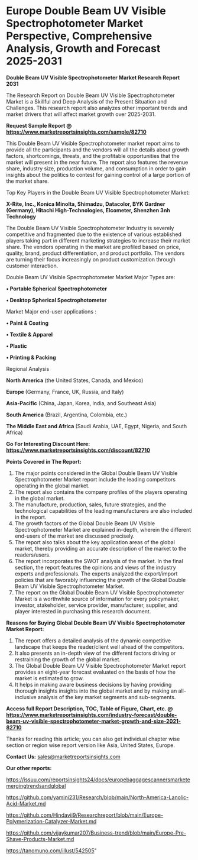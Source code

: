 # Europe Double Beam UV Visible Spectrophotometer Market Perspective, Comprehensive Analysis, Growth and Forecast 2025-2031

<strong>Double Beam UV Visible Spectrophotometer Market Research Report 2031</strong>

The Research Report on Double Beam UV Visible Spectrophotometer Market is a Skillful and Deep Analysis of the Present Situation and Challenges. This research report also analyzes other important trends and market drivers that will affect market growth over 2025-2031.

<strong>Request Sample Report @ <a href=https://www.marketreportsinsights.com/sample/82710>https://www.marketreportsinsights.com/sample/82710</a></strong>

This Double Beam UV Visible Spectrophotometer market report aims to provide all the participants and the vendors will all the details about growth factors, shortcomings, threats, and the profitable opportunities that the market will present in the near future. The report also features the revenue share, industry size, production volume, and consumption in order to gain insights about the politics to contest for gaining control of a large portion of the market share.

Top Key Players in the Double Beam UV Visible Spectrophotometer Market:

<strong>X-Rite, Inc., Konica Minolta, Shimadzu, Datacolor, BYK Gardner (Germany), Hitachi High-Technologies, Elcometer, Shenzhen 3nh Technology</strong>

The Double Beam UV Visible Spectrophotometer Industry is severely competitive and fragmented due to the existence of various established players taking part in different marketing strategies to increase their market share. The vendors operating in the market are profiled based on price, quality, brand, product differentiation, and product portfolio. The vendors are turning their focus increasingly on product customization through customer interaction.

Double Beam UV Visible Spectrophotometer Market Major Types are:

<strong>• Portable Spherical Spectrophotometer

• Desktop Spherical Spectrophotometer</strong>

Market Major end-user applications :

<strong>• Paint & Coating

• Textile & Apparel

• Plastic

• Printing & Packing</strong>

Regional Analysis

</u><strong><b>North America</b></strong> (the United States, Canada, and Mexico)

<strong><b>Europe </b></strong>(Germany, France, UK, Russia, and Italy)

<strong><b>Asia-Pacific</b></strong> (China, Japan, Korea, India, and Southeast Asia)

<strong><b>South America</b></strong> (Brazil, Argentina, Colombia, etc.)

<strong><b>The Middle East and Africa</b></strong> (Saudi Arabia, UAE, Egypt, Nigeria, and South Africa)

<strong>Go For Interesting Discount Here: <a href=https://www.marketreportsinsights.com/discount/82710>https://www.marketreportsinsights.com/discount/82710</a></strong>

<strong>Points Covered in The Report:</strong>
<ol>
  <li>The major points considered in the Global Double Beam UV Visible Spectrophotometer Market report include the leading competitors operating in the global market.</li>
  <li>The report also contains the company profiles of the players operating in the global market.</li>
  <li>The manufacture, production, sales, future strategies, and the technological capabilities of the leading manufacturers are also included in the report.</li>
  <li>The growth factors of the Global Double Beam UV Visible Spectrophotometer Market are explained in-depth, wherein the different end-users of the market are discussed precisely.</li>
  <li>The report also talks about the key application areas of the global market, thereby providing an accurate description of the market to the readers/users.</li>
  <li>The report incorporates the SWOT analysis of the market. In the final section, the report features the opinions and views of the industry experts and professionals. The experts analyzed the export/import policies that are favorably influencing the growth of the Global Double Beam UV Visible Spectrophotometer Market.</li>
  <li>The report on the Global Double Beam UV Visible Spectrophotometer Market is a worthwhile source of information for every policymaker, investor, stakeholder, service provider, manufacturer, supplier, and player interested in purchasing this research document.</li>
</ol>
<strong>Reasons for Buying Global Double Beam UV Visible Spectrophotometer Market Report:</strong>

<ol>
  <li>The report offers a detailed analysis of the dynamic competitive landscape that keeps the reader/client well ahead of the competitors.</li>
  <li>It also presents an in-depth view of the different factors driving or restraining the growth of the global market.</li>
  <li>The Global Double Beam UV Visible Spectrophotometer Market report provides an eight-year forecast evaluated on the basis of how the market is estimated to grow.</li>
  <li>It helps in making aware business decisions by having providing thorough insights insights into the global market and by making an all-inclusive analysis of the key market segments and sub-segments.</li>
</ol>
<strong>Access full Report Description, TOC, Table of Figure, Chart, etc. @ <a href=https://www.marketreportsinsights.com/industry-forecast/double-beam-uv-visible-spectrophotometer-market-growth-and-size-2021-82710>https://www.marketreportsinsights.com/industry-forecast/double-beam-uv-visible-spectrophotometer-market-growth-and-size-2021-82710</a></strong>


Thanks for reading this article; you can also get individual chapter wise section or region wise report version like Asia, United States, Europe.

<strong>Contact Us:</strong>
sales@marketreportsinsights.com

<strong>Our other reports:</strong>

<a href=https://issuu.com/reportsinsights24/docs/europebaggagescannersmarketemergingtrendsandglobal>https://issuu.com/reportsinsights24/docs/europebaggagescannersmarketemergingtrendsandglobal</a>

<a href=https://github.com/yamini231/Research/blob/main/North-America-Lanolic-Acid-Market.md>https://github.com/yamini231/Research/blob/main/North-America-Lanolic-Acid-Market.md</a>

<a href=https://github.com/Hindavii9/Researchreport/blob/main/Europe-Polymerization-Catalyzer-Market.md>https://github.com/Hindavii9/Researchreport/blob/main/Europe-Polymerization-Catalyzer-Market.md</a>

<a href=https://github.com/vijaykumar207/Business-trend/blob/main/Europe-Pre-Shave-Products-Market.md>https://github.com/vijaykumar207/Business-trend/blob/main/Europe-Pre-Shave-Products-Market.md</a>

<a href=https://tanomuno.com/illust/542505>https://tanomuno.com/illust/542505</a>"
